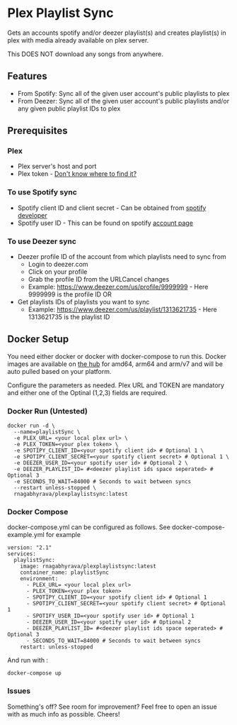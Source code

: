# Plex Playlist Sync

Gets an accounts spotify and/or deezer playlist(s) and creates playlist(s) in plex with media already available on plex server.

This DOES NOT download any songs from anywhere.

## Features
* From Spotify: Sync all of the given user account's public playlists to plex
* From Deezer: Sync all of the given user account's public playlists and/or any given public playlist IDs to plex

## Prerequisites
### Plex
* Plex server's host and port
* Plex token - [Don't know where to find it?](https://support.plex.tv/articles/204059436-finding-an-authentication-token-x-plex-token/)

### To use Spotify sync
* Spotify client ID and client secret - Can be obtained from [spotify developer](https://developer.spotify.com/dashboard/login)
* Spotify user ID - This can be found on spotify [account page](https://www.spotify.com/us/account/overview/)

### To use Deezer sync
* Deezer profile ID of the account from which playlists need to sync from
  * Login to deezer.com
  * Click on your profile
  * Grab the profile ID from the URLCancel changes
  *  Example: https://www.deezer.com/us/profile/9999999 - Here 9999999 is the profile ID
OR
* Get playlists IDs of playlists you want to sync
  *  Example: https://www.deezer.com/us/playlist/1313621735 - Here 1313621735 is the playlist ID

## Docker Setup
You need either docker or docker with docker-compose to run this. Docker images are available on [the hub](https://hub.docker.com/r/rnagabhyrava/plexplaylistsync/tags) for amd64, arm64 and arm/v7 and will be auto pulled based on your platform.

Configure the parameters as needed. Plex URL and TOKEN are mandatory and either one of the Optinal (1,2,3) fields are required.

### Docker Run (Untested)

```
docker run -d \
  --name=playlistSync \
  -e PLEX_URL= <your local plex url> \
  -e PLEX_TOKEN=<your plex token> \
  -e SPOTIPY_CLIENT_ID=<your spotify client id> # Optional 1 \
  -e SPOTIPY_CLIENT_SECRET=<your spotify client secret> # Optional 1 \
  -e DEEZER_USER_ID=<your spotify user id> # Optional 2 \
  -e DEEZER_PLAYLIST_ID= #<deezer playlist ids space seperated> # Optional 3
  -e SECONDS_TO_WAIT=84000 # Seconds to wait between syncs
  --restart unless-stopped \
  rnagabhyrava/plexplaylistsync:latest
```

### Docker Compose

docker-compose.yml can be configured as follows. See docker-compose-example.yml for example
```
version: "2.1"
services:
  playlistSync:
    image: rnagabhyrava/plexplaylistsync:latest
    container_name: playlistSync
    environment:
      - PLEX_URL= <your local plex url>
      - PLEX_TOKEN=<your plex token>
      - SPOTIPY_CLIENT_ID=<your spotify client id> # Optional 1
      - SPOTIPY_CLIENT_SECRET=<your spotify client secret> # Optional 1
      - SPOTIFY_USER_ID=<your spotify user id> # Optional 1
      - DEEZER_USER_ID=<your spotify user id> # Optional 2
      - DEEZER_PLAYLIST_ID= #<deezer playlist ids space seperated> # Optional 3
      - SECONDS_TO_WAIT=84000 # Seconds to wait between syncs
    restart: unless-stopped
```
And run with :
```
docker-compose up
```

### Issues
Something's off? See room for improvement? Feel free to open an issue with as much info as possible. Cheers!
